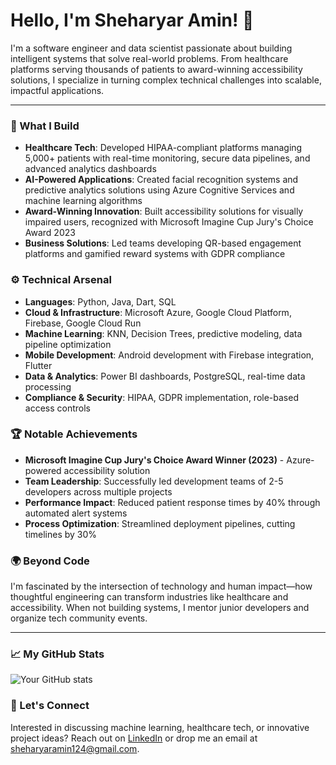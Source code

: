 # Hello, I'm Sheharyar Amin! 👋

I'm a software engineer and data scientist passionate about building intelligent systems that solve real-world problems. From healthcare platforms serving thousands of patients to award-winning accessibility solutions, I specialize in turning complex technical challenges into scalable, impactful applications.

---

### 🚀 What I Build
- **Healthcare Tech**: Developed HIPAA-compliant platforms managing 5,000+ patients with real-time monitoring, secure data pipelines, and advanced analytics dashboards
- **AI-Powered Applications**: Created facial recognition systems and predictive analytics solutions using Azure Cognitive Services and machine learning algorithms
- **Award-Winning Innovation**: Built accessibility solutions for visually impaired users, recognized with Microsoft Imagine Cup Jury's Choice Award 2023
- **Business Solutions**: Led teams developing QR-based engagement platforms and gamified reward systems with GDPR compliance

### ⚙️ Technical Arsenal
- **Languages**: Python, Java, Dart, SQL
- **Cloud & Infrastructure**: Microsoft Azure, Google Cloud Platform, Firebase, Google Cloud Run
- **Machine Learning**: KNN, Decision Trees, predictive modeling, data pipeline optimization
- **Mobile Development**: Android development with Firebase integration, Flutter
- **Data & Analytics**: Power BI dashboards, PostgreSQL, real-time data processing
- **Compliance & Security**: HIPAA, GDPR implementation, role-based access controls

### 🏆 Notable Achievements
- **Microsoft Imagine Cup Jury's Choice Award Winner (2023)** - Azure-powered accessibility solution
- **Team Leadership**: Successfully led development teams of 2-5 developers across multiple projects
- **Performance Impact**: Reduced patient response times by 40% through automated alert systems
- **Process Optimization**: Streamlined deployment pipelines, cutting timelines by 30%

### 🌍 Beyond Code
I'm fascinated by the intersection of technology and human impact—how thoughtful engineering can transform industries like healthcare and accessibility. When not building systems, I mentor junior developers and organize tech community events.

---

### 📈 My GitHub Stats
![Your GitHub stats](https://github-readme-stats.vercel.app/api?username=sheharyaramin&show_icons=true&theme=radical)

### 🔗 Let's Connect
Interested in discussing machine learning, healthcare tech, or innovative project ideas? Reach out on [LinkedIn](https://www.linkedin.com/in/sheharyaramin) or drop me an email at [sheharyaramin124@gmail.com](mailto:sheharyaramin124@gmail.com).
